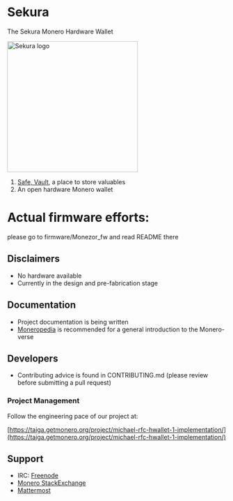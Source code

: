 # Sekura
The Sekura Monero Hardware Wallet

[<img width="300" src="https://github.com/CrashTestCharlie/sekura/blob/master/documents/graphics/monerohwcolor-1024.png?raw=true" alt="Sekura logo" />](https://github.com/monero-project/sekura/)

1. [Safe, Vault](https://en.wikipedia.org/wiki/Esperanto), a place to store valuables
2. An open hardware Monero wallet

# Actual firmware efforts:
please go to firmware/Monezor_fw and read README there

## Disclaimers
- No hardware available
- Currently in the design and pre-fabrication stage

## Documentation
- Project documentation is being written
- [Moneropedia](https://getmonero.org/knowledge-base/moneropedia/) is recommended for a general introduction to the Monero-verse

## Developers
- Contributing advice is found in CONTRIBUTING.md (please review before submitting a pull request)

### Project Management
Follow the engineering pace of our project at:

[https://taiga.getmonero.org/project/michael-rfc-hwallet-1-implementation/](https://taiga.getmonero.org/project/michael-rfc-hwallet-1-implementation/)

## Support
- IRC: [Freenode](irc://chat.freenode.net/#monero-hardware/)
- [Monero StackExchange](https://monero.stackexchange.com/)
- [Mattermost](https://mattermost.getmonero.org/monero/channels/monerohardware/)
